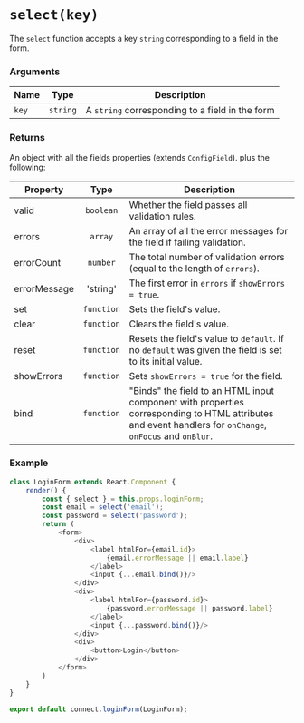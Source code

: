 # `select(key)`

The `select` function accepts a key `string` corresponding to a field in the form.

### Arguments

| Name  |   Type   | Description                                     |
|-------|:--------:|-------------------------------------------------|
| `key` | `string` | A `string` corresponding to a field in the form |

### Returns

An object with all the fields properties (extends `ConfigField`). plus the following:

| Property     |    Type    | Description                                                                                                                                              |
|--------------|:----------:|----------------------------------------------------------------------------------------------------------------------------------------------------------|
| valid        |  `boolean` | Whether the field passes all validation rules.                                                                                                           |
| errors       |   `array`  | An array of all the error messages for the field if failing validation.                                                                                  |
| errorCount   |  `number`  | The total number of validation errors (equal to the length of `errors`).                                                                                 |
| errorMessage |  'string'  | The first error in `errors` if `showErrors = true`.                                                                                                      |
| set          | `function` | Sets the field's value.                                                                                                                                  |
| clear        | `function` | Clears the field's value.                                                                                                                                |
| reset        | `function` | Resets the field's value to `default`. If no `default` was given the field is set to its initial value.                                                  |
| showErrors   | `function` | Sets `showErrors = true` for the field.                                                                                                                  |
| bind         | `function` | "Binds" the field to an HTML input component with properties corresponding to HTML attributes and event handlers for `onChange`, `onFocus` and `onBlur`. |

### Example

```javascript
class LoginForm extends React.Component {
    render() {
        const { select } = this.props.loginForm;
        const email = select('email');
        const password = select('password');
        return (
            <form>
                <div>
                    <label htmlFor={email.id}>
                        {email.errorMessage || email.label}
                    </label>
                    <input {...email.bind()}/>
                </div>
                <div>
                    <label htmlFor={password.id}>
                        {password.errorMessage || password.label}
                    </label>
                    <input {...password.bind()}/>
                </div>
                <div>
                    <button>Login</button>
                </div>
            </form>
        )
    }
}

export default connect.loginForm(LoginForm);
```